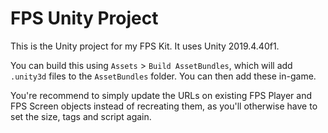 # FPS Unity Project

This is the Unity project for my FPS Kit. It uses Unity 2019.4.40f1.

You can build this using `Assets` > `Build AssetBundles`, which will add `.unity3d` files to the `AssetBundles` folder. You can then add these in-game.

You're recommend to simply update the URLs on existing FPS Player and FPS Screen objects instead of recreating them, as you'll otherwise have to set the size, tags and script again.
